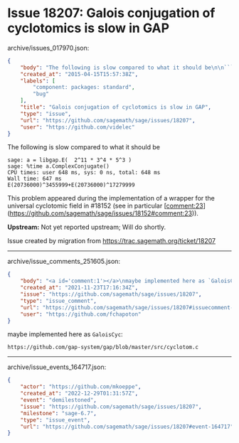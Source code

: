 # Issue 18207: Galois conjugation of cyclotomics is slow in GAP

archive/issues_017970.json:
```json
{
    "body": "The following is slow compared to what it should be\n\n```\nsage: a = libgap.E(  2^11 * 3^4 * 5^3 )\nsage: %time a.ComplexConjugate()\nCPU times: user 648 ms, sys: 0 ns, total: 648 ms\nWall time: 647 ms\nE(20736000)^3455999+E(20736000)^17279999\n```\n\nThis problem appeared during the implementation of a wrapper for the universal cyclotomic field in #18152 (see in particular [[comment:23](#comment%3A23)](https://github.com/sagemath/sage/issues/18152#comment:23)).\n\n**Upstream:** Not yet reported upstream; Will do shortly.\n\nIssue created by migration from https://trac.sagemath.org/ticket/18207\n\n",
    "created_at": "2015-04-15T15:57:38Z",
    "labels": [
        "component: packages: standard",
        "bug"
    ],
    "title": "Galois conjugation of cyclotomics is slow in GAP",
    "type": "issue",
    "url": "https://github.com/sagemath/sage/issues/18207",
    "user": "https://github.com/videlec"
}
```
The following is slow compared to what it should be

```
sage: a = libgap.E(  2^11 * 3^4 * 5^3 )
sage: %time a.ComplexConjugate()
CPU times: user 648 ms, sys: 0 ns, total: 648 ms
Wall time: 647 ms
E(20736000)^3455999+E(20736000)^17279999
```

This problem appeared during the implementation of a wrapper for the universal cyclotomic field in #18152 (see in particular [[comment:23](#comment%3A23)](https://github.com/sagemath/sage/issues/18152#comment:23)).

**Upstream:** Not yet reported upstream; Will do shortly.

Issue created by migration from https://trac.sagemath.org/ticket/18207





---

archive/issue_comments_251605.json:
```json
{
    "body": "<a id='comment:1'></a>\nmaybe implemented here as `GaloisCyc`:\n\n```\nhttps://github.com/gap-system/gap/blob/master/src/cyclotom.c\n```",
    "created_at": "2021-11-23T17:16:34Z",
    "issue": "https://github.com/sagemath/sage/issues/18207",
    "type": "issue_comment",
    "url": "https://github.com/sagemath/sage/issues/18207#issuecomment-251605",
    "user": "https://github.com/fchapoton"
}
```

<a id='comment:1'></a>
maybe implemented here as `GaloisCyc`:

```
https://github.com/gap-system/gap/blob/master/src/cyclotom.c
```



---

archive/issue_events_164717.json:
```json
{
    "actor": "https://github.com/mkoeppe",
    "created_at": "2022-12-29T01:31:57Z",
    "event": "demilestoned",
    "issue": "https://github.com/sagemath/sage/issues/18207",
    "milestone": "sage-6.7",
    "type": "issue_event",
    "url": "https://github.com/sagemath/sage/issues/18207#event-164717"
}
```
